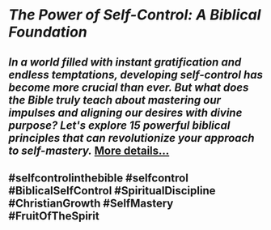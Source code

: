 # *The Power of Self-Control: A Biblical Foundation*
## *In a world filled with instant gratification and endless temptations, developing self-control has become more crucial than ever. But what does the Bible truly teach about mastering our impulses and aligning our desires with divine purpose? Let's explore 15 powerful biblical principles that can revolutionize your approach to self-mastery.* [More details…](https://spiritualkhazaana.com/web-stories/self-control-in-the-bible/)
## #selfcontrolinthebible #selfcontrol #BiblicalSelfControl #SpiritualDiscipline #ChristianGrowth #SelfMastery #FruitOfTheSpirit
